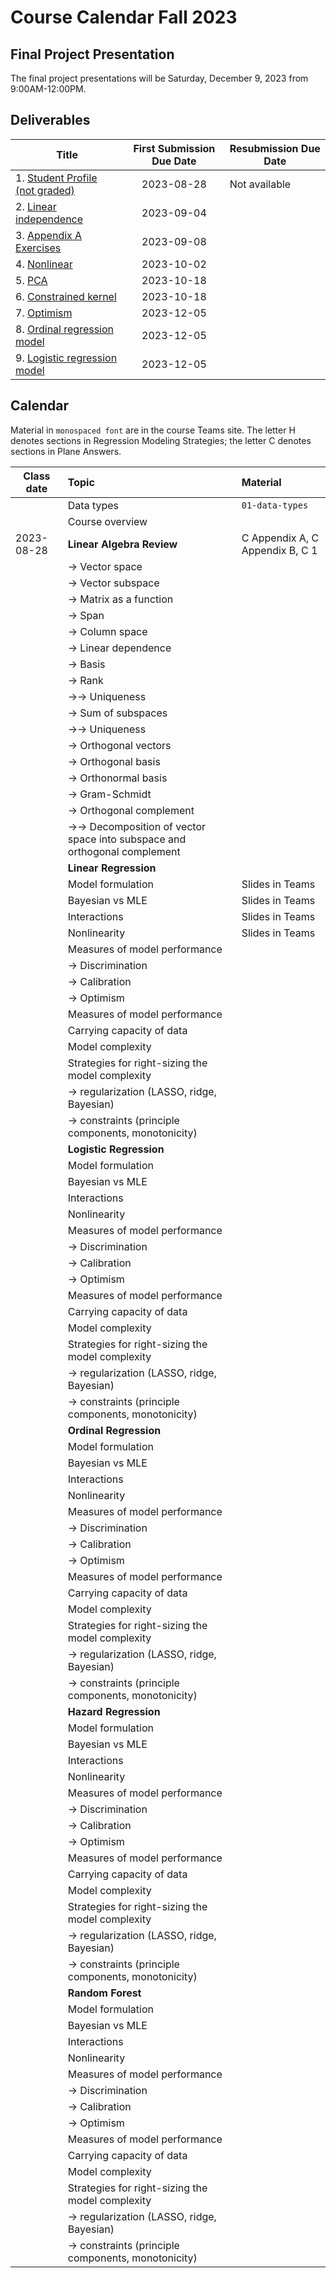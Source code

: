 # Course Calendar Fall 2023

## Final Project Presentation

The final project presentations will be Saturday, December 9, 2023 from 9:00AM-12:00PM.

## Deliverables

| Title | First Submission Due Date | Resubmission Due Date |
|---|:---:|---|
| 1. <a class = "callink" href = "https://github.com/thomasgstewart/machine-learning-1-fall-2023/blob/main/deliverables/00-getting-started.md">Student Profile (not graded)</a> | 2023-08-28 | Not available |
| 2. <a class = "callink" href = "https://github.com/thomasgstewart/machine-learning-1-fall-2023/blob/main/misc/linear-independence.pdf">Linear independence</a> | 2023-09-04 | |
| 3. <a class = "callink" href = "https://github.com/thomasgstewart/machine-learning-1-fall-2023/blob/main/deliverables/03-appendix-a-exercises.md">Appendix A Exercises</a> | 2023-09-08 | |
| 4. <a class = "callink" href = "https://github.com/thomasgstewart/machine-learning-1-fall-2023/blob/main/deliverables/04-nonlinear.rmd">Nonlinear</a> | 2023-10-02 | |
| 5. <a class = "callink" href = "https://github.com/thomasgstewart/machine-learning-1-fall-2023/blob/main/deliverables/05-pca.md">PCA</a> | 2023-10-18 | |
| 6. <a class = "callink" href = "https://github.com/thomasgstewart/machine-learning-1-fall-2023/blob/main/deliverables/06-constrained-kernel-methods.md">Constrained kernel</a> | 2023-10-18 | |
| 7. <a class = "callink" href = "https://github.com/thomasgstewart/machine-learning-1-fall-2023/blob/main/deliverables/07-optimism.md">Optimism</a> | 2023-12-05 | |
| 8. <a class = "callink" href = "https://github.com/thomasgstewart/machine-learning-1-fall-2023/blob/main/deliverables/08-ordinal-regression-model.md">Ordinal regression model</a> | 2023-12-05 | |
| 9. <a class = "callink" href = "https://github.com/thomasgstewart/machine-learning-1-fall-2023/blob/main/deliverables/09-logistic-regression.md">Logistic regression model</a> | 2023-12-05 | |

## Calendar

Material in `monospaced font` are in the course Teams site.  The letter H denotes sections in Regression Modeling Strategies; the letter C denotes sections in Plane Answers.

| Class date | Topic | Material |
|---|:---|:---|
| | Data types | `01-data-types` |
| | Course overview | |
|2023-08-28 | **Linear Algebra Review**| C Appendix A, C Appendix B, C 1 |
| | → Vector space |  |
| | → Vector subspace |  |
| | → Matrix as a function |  |
| | → Span |  |
| | → Column space |  |
| | → Linear dependence |  |
| | → Basis |  |
| | → Rank |  |
| | →→ Uniqueness |  |
| | → Sum of subspaces| |
| | →→ Uniqueness |  |
| | → Orthogonal vectors |  |
| | → Orthogonal basis |  |
| | → Orthonormal basis |  |
| | → Gram-Schmidt |  |
| | → Orthogonal complement |  |
| | →→ Decomposition of vector space into subspace and orthogonal complement |  |
| | **Linear Regression** | |
| | Model formulation | Slides in Teams |
| | Bayesian vs MLE | Slides in Teams |
| | Interactions | Slides in Teams |
| | Nonlinearity | Slides in Teams |
| | Measures of model performance | |
| | → Discrimination |  |
| | → Calibration |  |
| | → Optimism |  |
| | Measures of model performance | |
| | Carrying capacity of data | |
| | Model complexity | |
| | Strategies for right-sizing the model complexity | |
| | → regularization (LASSO, ridge, Bayesian) | |
| | → constraints (principle components, monotonicity) |
| | **Logistic Regression** | |
| | Model formulation |  |
| | Bayesian vs MLE |  |
| | Interactions | |
| | Nonlinearity | |
| | Measures of model performance | |
| | → Discrimination |  |
| | → Calibration |  |
| | → Optimism |  |
| | Measures of model performance | |
| | Carrying capacity of data | |
| | Model complexity | |
| | Strategies for right-sizing the model complexity | |
| | → regularization (LASSO, ridge, Bayesian) | |
| | → constraints (principle components, monotonicity) |
| | **Ordinal Regression** | |
| | Model formulation |  |
| | Bayesian vs MLE |  |
| | Interactions | |
| | Nonlinearity | |
| | Measures of model performance | |
| | → Discrimination |  |
| | → Calibration |  |
| | → Optimism |  |
| | Measures of model performance | |
| | Carrying capacity of data | |
| | Model complexity | |
| | Strategies for right-sizing the model complexity | |
| | → regularization (LASSO, ridge, Bayesian) | |
| | → constraints (principle components, monotonicity) |
| | **Hazard Regression** | |
| | Model formulation |  |
| | Bayesian vs MLE |  |
| | Interactions | |
| | Nonlinearity | |
| | Measures of model performance | |
| | → Discrimination |  |
| | → Calibration |  |
| | → Optimism |  |
| | Measures of model performance | |
| | Carrying capacity of data | |
| | Model complexity | |
| | Strategies for right-sizing the model complexity | |
| | → regularization (LASSO, ridge, Bayesian) | |
| | → constraints (principle components, monotonicity) |
| | **Random Forest** | |
| | Model formulation |  |
| | Bayesian vs MLE |  |
| | Interactions | |
| | Nonlinearity | |
| | Measures of model performance | |
| | → Discrimination |  |
| | → Calibration |  |
| | → Optimism |  |
| | Measures of model performance | |
| | Carrying capacity of data | |
| | Model complexity | |
| | Strategies for right-sizing the model complexity | |
| | → regularization (LASSO, ridge, Bayesian) | |
| | → constraints (principle components, monotonicity) |